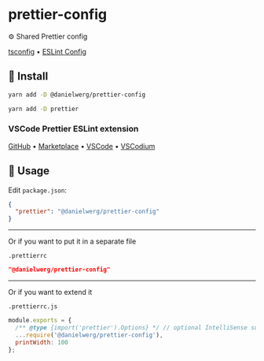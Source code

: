 # prettier-config

⚙️ Shared Prettier config

[tsconfig](https://github.com/danielwerg/tsconfig)
• [ESLint Config](https://github.com/danielwerg/eslint-config)

## 💾 Install

```sh
yarn add -D @danielwerg/prettier-config
```

```sh
yarn add -D prettier
```

### VSCode Prettier ESLint extension

[GitHub](https://github.com/idahogurl/vs-code-prettier-eslint)
• [Marketplace](https://marketplace.visualstudio.com/items?itemName=rvest.vs-code-prettier-eslint)
• [VSCode](vscode:extension/rvest.vs-code-prettier-eslint)
• [VSCodium](vscodium:extension/rvest.vs-code-prettier-eslint)

## 👀 Usage

Edit `package.json`:

```json
{
  "prettier": "@danielwerg/prettier-config"
}
```

---

Or if you want to put it in a separate file

`.prettierrc`

```json
"@danielwerg/prettier-config"
```

---

Or if you want to extend it

`.prettierrc.js`

```js
module.exports = {
  /** @type {import('prettier').Options} */ // optional IntelliSense support (neeeds `@types/prettier`)
  ...require('@danielwerg/prettier-config'),
  printWidth: 100
};
```
